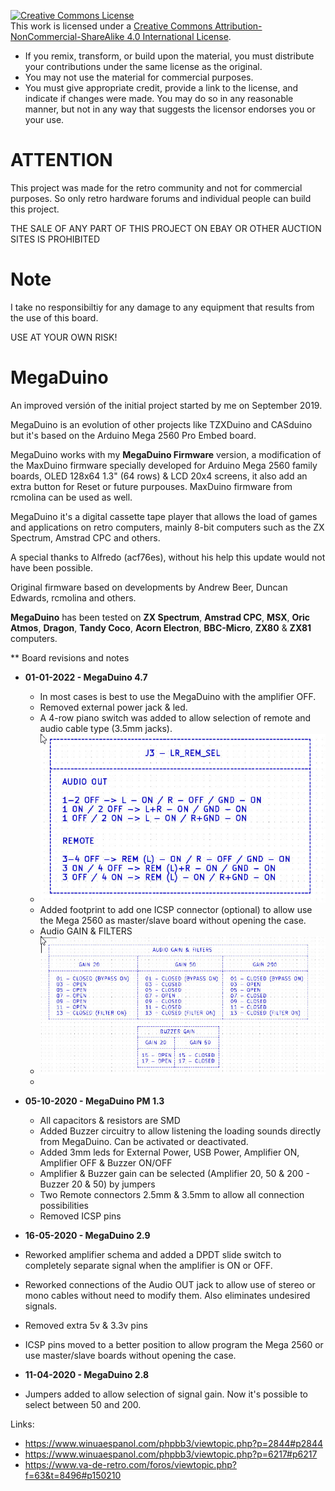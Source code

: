 <a rel="license" href="http://creativecommons.org/licenses/by-nc-sa/4.0/"><img alt="Creative Commons License" style="border-width:0" src="https://i.creativecommons.org/l/by-nc-sa/4.0/88x31.png" /></a><br />This work is licensed under a <a rel="license" href="http://creativecommons.org/licenses/by-nc-sa/4.0/">Creative Commons Attribution-NonCommercial-ShareAlike 4.0 International License</a>.

* If you remix, transform, or build upon the material, you must distribute your contributions under the same license as the original.
* You may not use the material for commercial purposes.
* You must give appropriate credit, provide a link to the license, and indicate if changes were made. You may do so in any reasonable manner, but not in any way that suggests the licensor endorses you or your use.

# ATTENTION

This project was made for the retro community and not for commercial purposes. So only retro hardware forums and individual people can build this project.

THE SALE OF ANY PART OF THIS PROJECT ON EBAY OR OTHER AUCTION SITES IS PROHIBITED

# Note

I take no responsibiltiy for any damage to any equipment that results from the use of this board.

USE AT YOUR OWN RISK!

# MegaDuino

An improved versión of the initial project started by me on September 2019.

MegaDuino is an evolution of other projects like TZXDuino and CASduino but it's based on the Arduino Mega 2560 Pro Embed board.

MegaDuino works with my **MegaDuino Firmware** version, a modification of the MaxDuino firmware specially developed for Arduino Mega 2560 family boards,
OLED 128x64 1.3" (64 rows) & LCD 20x4 screens, it also add an extra button for Reset or future purpouses. MaxDuino firmware from rcmolina can be used as well.

MegaDuino it's a digital cassette tape player that allows the load of games and applications on retro computers, mainly 8-bit computers such as the
ZX Spectrum, Amstrad CPC and others.

A special thanks to Alfredo (acf76es), without his help this update would not have been possible.

Original firmware based on developments by Andrew Beer, Duncan Edwards, rcmolina and others.

**MegaDuino** has been tested on **ZX Spectrum**, **Amstrad CPC**, **MSX**, **Oric Atmos**, **Dragon**, **Tandy Coco**, **Acorn Electron**, **BBC-Micro**, **ZX80** & **ZX81** computers.

** Board revisions and notes

* **01-01-2022 - MegaDuino 4.7**
  - In most cases is best to use the MegaDuino with the amplifier OFF.
  - Removed external power jack & led.
  - A 4-row piano switch was added to allow selection of remote and audio cable type (3.5mm jacks).
  - ![Audio & Remote Options](https://github.com/merlinkv/MegaDuino/blob/master/MegaDuino_4_7_Audio_Remote_Options.jpg)
  - Added footprint to add one ICSP connector (optional) to allow use the Mega 2560 as master/slave board without opening the case.
  - Audio GAIN & FILTERS
  - ![Audio Gain & Filters](https://github.com/merlinkv/MegaDuino/blob/master/MegaDuino_4_7_Gain_Jumpers.jpg)
  -
* **05-10-2020 - MegaDuino PM 1.3**
  - All capacitors & resistors are SMD
  - Added Buzzer circuitry to allow listening the loading sounds directly from MegaDuino. Can be activated or deactivated.
  - Added 3mm leds for External Power, USB Power, Amplifier ON, Amplifier OFF & Buzzer ON/OFF
  - Amplifier & Buzzer gain can be selected (Amplifier 20, 50 & 200 - Buzzer 20 & 50) by jumpers
  - Two Remote connectors 2.5mm & 3.5mm to allow all connection possibilities
  - Removed ICSP pins

* **16-05-2020 - MegaDuino 2.9**

* Reworked amplifier schema and added a DPDT slide switch to completely separate signal when the amplifier is ON or OFF.
* Reworked connections of the Audio OUT jack to allow use of stereo or mono cables without need to modify them. Also eliminates undesired signals.
* Removed extra 5v & 3.3v pins
* ICSP pins moved to a better position to allow program the Mega 2560 or use master/slave boards without opening the case.

* **11-04-2020 - MegaDuino 2.8**

* Jumpers added to allow selection of signal gain. Now it's possible to select between 50 and 200.

Links:

* https://www.winuaespanol.com/phpbb3/viewtopic.php?p=2844#p2844
* https://www.winuaespanol.com/phpbb3/viewtopic.php?p=6217#p6217
* https://www.va-de-retro.com/foros/viewtopic.php?f=63&t=8496#p150210



